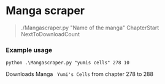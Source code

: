 # Manga scraper

> ./Mangascraper.py "Name of the manga" ChapterStart NextToDownloadCount

### Example usage
```
python .\Mangascraper.py "yumis cells" 278 10
```
Downloads Manga ``` Yumi's Cells``` from chapter 278 to 288
